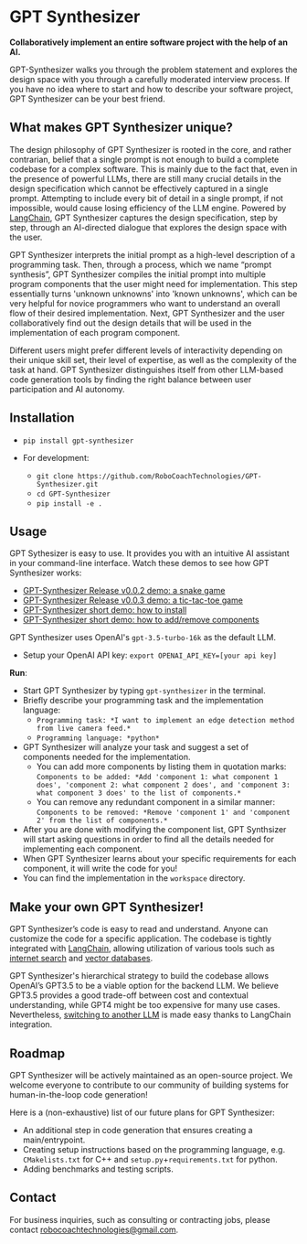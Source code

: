 # GPT Synthesizer

**Collaboratively implement an entire software project with the help of an AI.**

GPT-Synthesizer walks you through the problem statement and explores the design space with you through a carefully moderated interview process. If you have no idea where to start and how to describe your software project, GPT Synthesizer can be your best friend.

## What makes GPT Synthesizer unique?

The design philosophy of GPT Synthesizer is rooted in the core, and rather contrarian, belief that a single prompt is not enough to build a complete codebase for a complex software. This is mainly due to the fact that, even in the presence of powerful LLMs, there are still many crucial details in the design specification which cannot be effectively captured in a single prompt. Attempting to include every bit of detail in a single prompt, if not impossible, would cause losing efficiency of the LLM engine. Powered by [LangChain](https://python.langchain.com/docs/get_started/introduction), GPT Synthesizer captures the design specification, step by step, through an AI-directed dialogue that explores the design space with the user.

GPT Synthesizer interprets the initial prompt as a high-level description of a programming task. Then, through a process, which we name “prompt synthesis”, GPT Synthesizer compiles the initial prompt into multiple program components that the user might need for implementation. This step essentially turns 'unknown unknowns' into 'known unknowns', which can be very helpful for novice programmers who want to understand an overall flow of their desired implementation. Next, GPT Synthesizer and the user collaboratively find out the design details that will be used in the implementation of each program component.

Different users might prefer different levels of interactivity depending on their unique skill set, their level of expertise, as well as the complexity of the task at hand. GPT Synthesizer distinguishes itself from other LLM-based code generation tools by finding the right balance between user participation and AI autonomy.

## Installation

- `pip install gpt-synthesizer`

- For development:
  - `git clone https://github.com/RoboCoachTechnologies/GPT-Synthesizer.git`
  - `cd GPT-Synthesizer`
  - `pip install -e .`

## Usage

GPT Sythesizer is easy to use. It provides you with an intuitive AI assistant in your command-line interface. Watch these demos to see how GPT Synthesizer works:
- [GPT-Synthesizer Release v0.0.2 demo: a snake game](https://www.youtube.com/watch?v=zFJDQOtIFGA)
- [GPT-Synthesizer Release v0.0.3 demo: a tic-tac-toe game](https://www.youtube.com/watch?v=_JdmzpXLyE0)
- [GPT-Synthesizer short demo: how to install](https://www.youtube.com/watch?v=D_kdzOUTe0E)
- [GPT-Synthesizer short demo: how to add/remove components](https://www.youtube.com/watch?v=mOHWS83HfOU)


GPT Synthesizer uses OpenAI's `gpt-3.5-turbo-16k` as the default LLM.

- Setup your OpenAI API key: `export OPENAI_API_KEY=[your api key]`

**Run**:

- Start GPT Synthesizer by typing `gpt-synthesizer` in the terminal.
- Briefly describe your programming task and the implementation language:
  - `Programming task: *I want to implement an edge detection method from live camera feed.*`
  - `Programming language: *python*`
- GPT Synthesizer will analyze your task and suggest a set of components needed for the implementation.
  - You can add more components by listing them in quotation marks: `Components to be added: *Add 'component 1: what component 1 does', 'component 2: what component 2 does', and 'component 3: what component 3 does' to the list of components.*`
  - You can remove any redundant component in a similar manner: `Components to be removed: *Remove 'component 1' and 'component 2' from the list of components.*`
- After you are done with modifying the component list, GPT Synthsizer will start asking questions in order to find all the details needed for implementing each component.
- When GPT Synthesizer learns about your specific requirements for each component, it will write the code for you!
- You can find the implementation in the `workspace` directory.

## Make your own GPT Synthesizer!

GPT Synthesizer’s code is easy to read and understand. Anyone can customize the code for a specific application. The codebase is tightly integrated with [LangChain](https://python.langchain.com/docs/get_started/introduction), allowing utilization of various tools such as [internet search](https://python.langchain.com/docs/integrations/tools/ddg) and [vector databases](https://python.langchain.com/docs/modules/memory/types/vectorstore_retriever_memory).

GPT Synthesizer's hierarchical strategy to build the codebase allows OpenAI’s GPT3.5 to be a viable option for the backend LLM. We believe GPT3.5 provides a good trade-off between cost and contextual understanding, while GPT4 might be too expensive for many use cases. Nevertheless, [switching to another LLM](https://python.langchain.com/docs/integrations/llms/) is made easy thanks to LangChain integration.

## Roadmap

GPT Synthesizer will be actively maintained as an open-source project. We welcome everyone to contribute to our community of building systems for human-in-the-loop code generation!

Here is a (non-exhaustive) list of our future plans for GPT Synthesizer:

- An additional step in code generation that ensures creating a main/entrypoint.
- Creating setup instructions based on the programming language, e.g. `CMakelists.txt` for C++ and `setup.py`+`requirements.txt` for python.
- Adding benchmarks and testing scripts.

## Contact

For business inquiries, such as consulting or contracting jobs, please contact robocoachtechnologies@gmail.com. 

